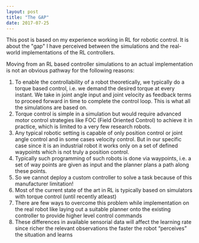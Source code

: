 ```yaml
---
layout: post
title: "The GAP"
date: 2017-07-25
---
```


This post is based on my experience working in RL for robotic control. 
It is about the "gap" I have perceived between the simulations and the real-world implementations of the RL controllers.

Moving from an RL based controller simulations to an actual implementation is not an obvious pathway for the following reasons:
<ol>
<li>To enable the controllability of a robot theoretically, we typically do a torque based control, i.e. we demand the desired torque at every instant. We take in joint angle input and joint velocity as feedback terms to proceed forward in time to complete the control loop. This is what all the simulations are based on.
</li>
<li>Torque control is simple in a simulation but would require advanced motor control strategies like FOC (Field Oriented Control) to achieve it in practice, which is limited to a very few research robots.
</li>
<li>Any typical robotic setting is capable of only position control or joint angle control and in some cases velocity control. But in our specific case since it is an industrial robot it works only on a set of defined waypoints which is not truly a position control.
</li>
<li>Typically such programming of such robots is done via waypoints, i.e. a set of way points are given as input and the planner plans a path along these points.</li>
<li>So we cannot deploy a custom controller to solve a task because of this manufacturer limitation!</li>
<li>Most of the current state of the art in RL is typically based on simulators with torque control (until recently atleast)</li>
<li>There are few ways to overcome this problem while implementation on the real robot like laying out a suitable  planner onto the existing controller to provide higher level control commands</li>
<li>
These differences in available sensorial data will affect the learning rate since richer the relevant observations the faster the robot “perceives” the situation and learns</li>
<ol>

